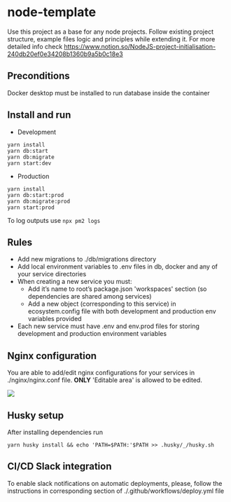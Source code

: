 # node-template

Use this project as a base for any node projects. Follow existing project structure, example files logic and principles while extending it.
For more detailed info check https://www.notion.so/NodeJS-project-initialisation-240db20ef0e34208b1360b9a5b0c18e3

## Preconditions

Docker desktop must be installed to run database inside the container

## Install and run

* Development
```
yarn install
yarn db:start
yarn db:migrate
yarn start:dev
```

* Production
```
yarn install
yarn db:start:prod
yarn db:migrate:prod
yarn start:prod
```

To log outputs use ```npx pm2 logs```

## Rules

* Add new migrations to ./db/migrations directory
* Add local environment variables to .env files in db, docker and any of your service directories
* When creating a new service you must:
  * Add it’s name to root’s package.json 'workspaces' section (so dependencies are shared among services)
  * Add a new object (corresponding to this service) in ecosystem.config file with both development and production env variables provided
* Each new service must have .env and env.prod files for storing development and production environment variables

## Nginx configuration

You are able to add/edit nginx configurations for your services in ./nginx/nginx.conf file. **ONLY** 'Editable area' is allowed to be edited.

![](https://user-images.githubusercontent.com/36966618/173400736-61ac3a39-7f8c-4d3c-92ed-b74b5b1695dc.jpg)

## Husky setup

After installing dependencies run 
```
yarn husky install && echo 'PATH=$PATH:'$PATH >> .husky/_/husky.sh
```
## CI/CD Slack integration
To enable slack notifications on automatic deployments, please, follow the instructions in corresponding section of ./.github/workflows/deploy.yml file
